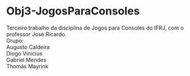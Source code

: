 # Obj3-JogosParaConsoles
Terceiro trabalho da disciplina de Jogos para Consoles do IFRJ, com o professor José Ricardo.\
Grupo:\
Augusto Caldeira\
Diogo Vinícius\
Gabriel Mendes\
Thomás Mayrink
